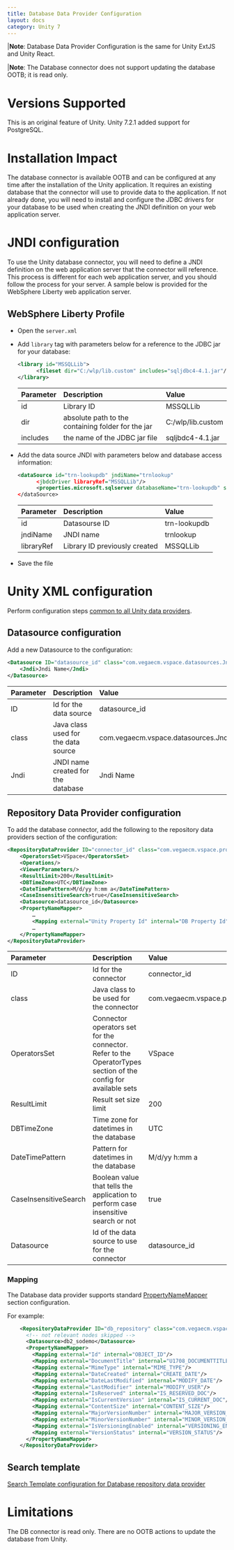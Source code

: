 ```yaml
---
title: Database Data Provider Configuration 
layout: docs
category: Unity 7
---
```

|**Note**: Database Data Provider Configuration is the same for Unity ExtJS and Unity React.

|**Note**: The Database connector does not support updating the database OOTB; it is read only.
 
# Versions Supported

This is an original feature of Unity. 
Unity 7.2.1 added support for PostgreSQL.

# Installation Impact

The database connector is available OOTB and can be configured at any time after the installation of the Unity application. 
It requires an existing database that the connector will use to provide data to the application.
If not already done, you will need to install and configure the JDBC drivers for your database to be used when creating the JNDI definition on your web application server.

# JNDI configuration
 
To use the Unity database connector, you will need to define a JNDI definition on the web application server that the connector will reference.
This process is different for each web application server, and you should follow the process for your server. A sample below is provided for the WebSphere Liberty web application server.

## WebSphere Liberty Profile

- Open the `server.xml`
- Add `library` tag with parameters below for a reference to the JDBC jar for your database:

    ```xml
    <library id="MSSQLLib">
          <fileset dir="C:/wlp/lib.custom" includes="sqljdbc4-4.1.jar"/>
    </library>  
    ``` 
    
    |Parameter|Description|Value|
    |:--------|:----------|:----|
    |id       |Library ID |MSSQLLib|
    |dir      |absolute path to the containing folder for the jar |C:/wlp/lib.custom|
    |includes |the name of the JDBC jar file |sqljbdc4-4.1.jar|

- Add the data source JNDI with parameters below and database access information:
        
    ```xml
    <dataSource id="trn-lookupdb" jndiName="trnlookup"
          <jbdcDriver libraryRef="MSSQLLib"/>
          <properties.microsoft.sqlserver databaseName="trn-lookupdb" serverName="localhost" portNumber="1433" user="user" password="password"/>
    </dataSource>
    ```
 
    |Parameter|Description|Value|
    |:--------|:----------|:----|
    |id       |Datasourse ID |trn-lookupdb|
    |jndiName |JNDI name | trnlookup |
    |libraryRef | Library ID previously created| MSSQLLib |
    
- Save the file

# Unity XML configuration

Perform configuration steps [common to all Unity data providers](../repository-data-providers.md#common-steps-to-configure-data-provider).

## Datasource configuration

Add a new Datasource to the configuration: 

```xml
<Datasource ID="datasource_id" class="com.vegaecm.vspace.datasources.JndiDatasource">
	<Jndi>Jndi Name</Jndi>
</Datasource>
```

|Parameter|Description|Value|
|:--------|:----------|:----|
|ID 	|Id for the data source| datasource_id|
|class	|Java class used for the data source|com.vegaecm.vspace.datasources.JndiDatasource|
|Jndi	|JNDI name created for the database|Jndi Name|
	
## Repository Data Provider configuration

To add the database connector, add the following to the repository data providers section of the configuration:

```xml
<RepositoryDataProvider ID="connector_id" class="com.vegaecm.vspace.providers.db.DBRepositoryDataProvider">
	<OperatorsSet>VSpace</OperatorsSet>
	<Operations/>
	<ViewerParameters/>
	<ResultLimit>200</ResultLimit>
	<DBTimeZone>UTC</DBTimeZone>
	<DateTimePattern>M/d/yy h:mm a</DateTimePattern>
	<CaseInsensitiveSearch>true</CaseInsensitiveSearch>
	<Datasource>datasource_id</Datasource>
	<PropertyNameMapper>
		…
		<Mapping external="Unity Property Id" internal="DB Property Id"/>
		…
	</PropertyNameMapper>
</RepositoryDataProvider>
```

|Parameter|Description|Value|
|:--------|:----------|:----|
|ID 	|Id for the connector|connector_id|
|class	|Java class to be used for the connector |com.vegaecm.vspace.providers.db.DBRepositoryDataProvider|
|OperatorsSet	|Connector operators set for the connector. Refer to the OperatorTypes section of the config for available sets|VSpace|
|ResultLimit	|Result set size limit|200|
|DBTimeZone	|Time zone for datetimes in the database|UTC|
|DateTimePattern	|Pattern for datetimes in the database|M/d/yy h:mm a|
|CaseInsensitiveSearch	|Boolean value that tells the application to perform case insensitive search or not|true|
|Datasource	|Id of the data source to use for the connector|datasource_id|

### Mapping

The Database data provider supports standard [PropertyNameMapper](../repository-data-providers.md#property-name-mapping) section configuration.  

For example:

```xml
    <RepositoryDataProvider ID="db_repository" class="com.vegaecm.vspace.providers.db.DBRepositoryDataProvider">
      <!-- not relevant nodes skipped -->
      <Datasource>db2_sodemo</Datasource>
      <PropertyNameMapper>
        <Mapping external="Id" internal="OBJECT_ID"/>
        <Mapping external="DocumentTitle" internal="U1708_DOCUMENTTITLE"/>
        <Mapping external="MimeType" internal="MIME_TYPE"/>
        <Mapping external="DateCreated" internal="CREATE_DATE"/>
        <Mapping external="DateLastModified" internal="MODIFY_DATE"/>
        <Mapping external="LastModifier" internal="MODIFY_USER"/>
        <Mapping external="IsReserved" internal="IS_RESERVED_DOC"/>
        <Mapping external="IsCurrentVersion" internal="IS_CURRENT_DOC"/>
        <Mapping external="ContentSize" internal="CONTENT_SIZE"/>
        <Mapping external="MajorVersionNumber" internal="MAJOR_VERSION_NUMBER"/>
        <Mapping external="MinorVersionNumber" internal="MINOR_VERSION_NUMBER"/>
        <Mapping external="IsVersioningEnabled" internal="VERSIONING_ENABLED"/>
        <Mapping external="VersionStatus" internal="VERSION_STATUS"/>
      </PropertyNameMapper>
    </RepositoryDataProvider>
```

## Search template

[Search Template configuration for Database repository data provider](../search-templates/db.md)

# Limitations

The DB connector is read only. There are no OOTB actions to update the database from Unity. 
